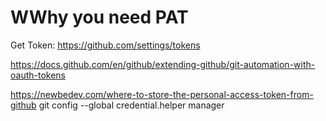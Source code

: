 # WWhy you need PAT

Get Token:
https://github.com/settings/tokens

https://docs.github.com/en/github/extending-github/git-automation-with-oauth-tokens

https://newbedev.com/where-to-store-the-personal-access-token-from-github
git config --global credential.helper manager
